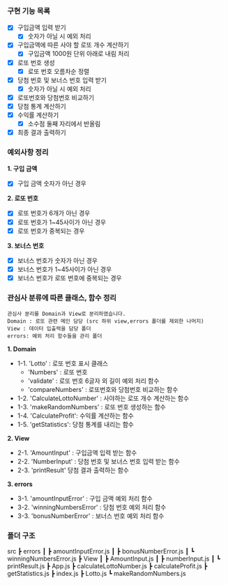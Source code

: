 ### 구현 기능 목록

- [x] 구입금액 입력 받기
  - [x] 숫자가 아닐 시 예외 처리
- [x] 구입금액에 따른 사야 할 로또 개수 계산하기
  - [x] 구입금액 1000원 단위 아래로 내림 처리
- [x] 로또 번호 생성
  - [x] 로또 번호 오름차순 정렬
- [x] 당첨 번호 및 보너스 번호 입력 받기
  - [x] 숫자가 아닐 시 예외 처리
- [x] 로또번호와 당첨번호 비교하기
- [x] 당첨 통계 계산하기
- [x] 수익률 계산하기
  - [x] 소수점 둘째 자리에서 반올림
- [x] 최종 결과 출력하기

### 예외사항 정리

**1. 구입 금액**

- [x] 구입 금액 숫자가 아닌 경우

**2. 로또 번호**

- [x] 로또 번호가 6개가 아닌 경우
- [x] 로또 번호가 1~45사이가 아닌 경우
- [x] 로또 번호가 중복되는 경우

**3. 보너스 번호**

- [x] 보너스 번호가 숫자가 아닌 경우
- [x] 보너스 번호가 1~45사이가 아닌 경우
- [x] 보너스 번호가 로또 번호에 중복되는 경우

### 관심사 분류에 따른 클래스, 함수 정리

```
관심사 분리를 Domain과 View로 분리하였습니다.
Domain : 로또 관련 메인 담당 (src 하위 view,errors 폴더를 제외한 나머지)
View : 데이터 입출력을 담당 폴더
errors: 예외 처리 함수들을 관리 폴더
```

**1. Domain**

- 1-1. 'Lotto' : 로또 번호 표시 클래스
  - 'Numbers' : 로또 번호
  - 'validate' : 로또 번호 6글자 외 길이 예외 처리 함수
  - 'compareNumbers' : 로또번호와 당첨번호 비교하는 함수
- 1-2. 'CalculateLottoNumber' : 사야하는 로또 개수 계산하는 함수
- 1-3. 'makeRandomNumbers' : 로또 번호 생성하는 함수
- 1-4. 'CalculateProfit': 수익률 계산하는 함수
- 1-5. 'getStatistics': 당첨 통계를 내리는 함수

**2. View**

- 2-1. 'AmountInput' : 구입금액 입력 받는 함수
- 2-2. 'NumberInput' : 당첨 번호 및 보너스 번호 입력 받는 함수
- 2-3. 'printResult' 당첨 결과 출력하는 함수

**3. errors**

- 3-1. 'amountInputError' : 구입 금액 예외 처리 함수
- 3-2. 'winningNumbersError' : 당첨 번호 예외 처리 함수
- 3-3. 'bonusNumberError' : 보너스 번호 예외 처리 함수

### 폴더 구조

src
┣ errors
┃ ┣ amountInputError.js
┃ ┣ bonusNumberError.js
┃ ┗ winningNumbersError.js
┣ View
┃ ┣ AmountInput.js
┃ ┣ numberInput.js
┃ ┗ printResult.js
┣ App.js
┣ calculateLottoNumber.js
┣ calculateProfit.js
┣ getStatistics.js
┣ index.js
┣ Lotto.js
┗ makeRandomNumbers.js
